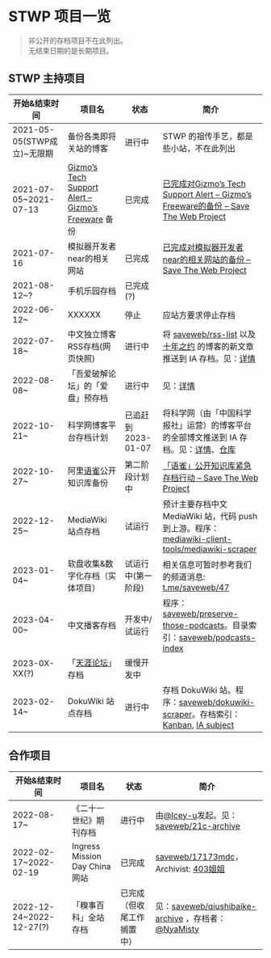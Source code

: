 # STWP 项目一览

> 非公开的存档项目不在此列出。  
> 无结束日期的是长期项目。

## STWP 主持项目

| 开始&结束时间 | 项目名 | 状态 | 简介 |
| --- | --- | --- | --- |
| 2021-05-05(STWP成立)~无限期 | 备份各类即将关站的博客 | 进行中 | STWP 的祖传手艺，都是些小站，不在此列出 |
| 2021-07-05~2021-07-13 | [Gizmo’s Tech Support Alert – Gizmo’s Freeware](https://www.techsupportalert.com/) 备份 | 已完成 | [已完成对Gizmo’s Tech Support Alert – Gizmo’s Freeware的备份 – Save The Web Project](https://blog.save-web.org/blog/2021/07/19/%e5%b7%b2%e5%ae%8c%e6%88%90%e5%af%b9gizmos-tech-support-alert-gizmos-freeware%e7%9a%84%e5%a4%87%e4%bb%bd/) |
| 2021-07-16 | 模拟器开发者near的相关网站 | 已完成 | [已完成对模拟器开发者near的相关网站的备份 – Save The Web Project](https://blog.save-web.org/blog/2021/07/19/%e5%b7%b2%e5%ae%8c%e6%88%90%e5%af%b9%e6%a8%a1%e6%8b%9f%e5%99%a8%e5%bc%80%e5%8f%91%e8%80%85near%e7%9a%84%e7%9b%b8%e5%85%b3%e7%bd%91%e7%ab%99%e7%9a%84%e5%a4%87%e4%bb%bd/) |
| 2021-08-12~? | 手机乐园存档 | 已完成(?) | |
| 2022-06-12~ | XXXXXX | 停止 | 应站方要求停止存档 |
| 2022-07-18~ | 中文独立博客RSS存档(网页快照) | 进行中 | 将 [saveweb/rss-list](https://github.com/saveweb/rss-list) 以及 [十年之约](https://www.foreverblog.cn/) 的博客的新文章推送到 IA 存档。见：[详情](https://blog.save-web.org/blog/2022/07/19/震惊，stwp-竟然给-1700-多个中文独立博客做了每日备份/) |
| 2022-08-08~ | 「吾爱破解论坛」的「爱盘」预存档 | 进行中 | 见：[详情](https://blog.save-web.org/blog/2022/08/08/「吾爱破解论坛」的「爱盘」预存档计划/) |
| 2022-10-21~ | 科学网博客平台存档计划 | 已追赶到 2023-01-07 | 将科学网（由「中国科学报社」运营）的博客平台的全部博文推送到 IA 存档。见：[详情](https://blog.save-web.org/blog/2022/10/21/%e7%a7%91%e5%ad%a6%e7%bd%91%e5%8d%9a%e5%ae%a2%e5%b9%b3%e5%8f%b0%e5%ad%98%e6%a1%a3%e8%ae%a1%e5%88%92/)、[仓库](https://github.com/saveweb/sci-blog-archive) |
| 2022-10-27~ | 阿里[语雀](https://www.yuque.com)公开知识库备份 | 第二阶段计划中 | [「语雀」公开知识库紧急存档行动 – Save The Web Project](https://blog.save-web.org/blog/2022/11/05/%e3%80%8c%e8%af%ad%e9%9b%80%e3%80%8d%e5%85%ac%e5%bc%80%e7%9f%a5%e8%af%86%e5%ba%93%e7%b4%a7%e6%80%a5%e5%ad%98%e6%a1%a3%e8%a1%8c%e5%8a%a8/) |
| 2022-12-25~ | MediaWiki 站点存档 | 试运行 | 预计主要存档中文 MediaWiki 站，代码 push 到上游。程序：[mediawiki-client-tools/mediawiki-scraper](https://github.com/mediawiki-client-tools/mediawiki-scraper/)|
| 2023-01-04~ | 软盘收集&数字化存档（实体项目） | 试运行中(第一阶段) | 相关信息可暂时参考我们的频道消息: [t.me/saveweb/47](https://t.me/saveweb/47) |
| 2023-04-00~ | 中文播客存档 | 开发中/试运行 | 程序：[saveweb/preserve-those-podcasts](https://github.com/saveweb/preserve-those-podcasts)。目录索引：[saveweb/podcasts-index](https://github.com/saveweb/podcasts-index) |
| 2023-0X-XX(?) | 「[天涯论坛](http://bbs.tianya.cn/)」存档 | 缓慢开发中 |  |
| 2023-02-14~ | DokuWiki 站点存档 | 进行中 | 存档 DokuWiki 站。程序：[saveweb/dokuwiki-scraper](https://github.com/saveweb/dokuwiki-scraper)。存档索引： [Kanban](https://github.com/orgs/saveweb/projects/4), [IA subject](https://archive.org/search?query=subject%3A"dokuWikiDumper") |


## 合作项目

| 开始&结束时间 | 项目名 | 状态 | 简介 |
| --- | --- | --- | --- |
| 2022-08-17~ | 《二十一世纪》期刊存档 | 进行中 | 由[@Icey-u](https://github.com/Icey-u)发起。见：[saveweb/21c-archive](https://github.com/saveweb/21c-archive) |
| 2022-02-17~2022-02-19 | Ingress Mission Day China 网站 | 已完成 | [saveweb/17173mdc](https://github.com/saveweb/17173mdc)，Archivist: [403姐姐](@jshensh) |
| 2022-12-24~2022-12-27(?) | 「糗事百科」全站存档 | 已完成（但收尾工作搁置中） | 见：[saveweb/qiushibaike-archive](https://github.com/saveweb/qiushibaike-archive) ，存档者：[@NyaMisty](https://github.com/NyaMisty) |
